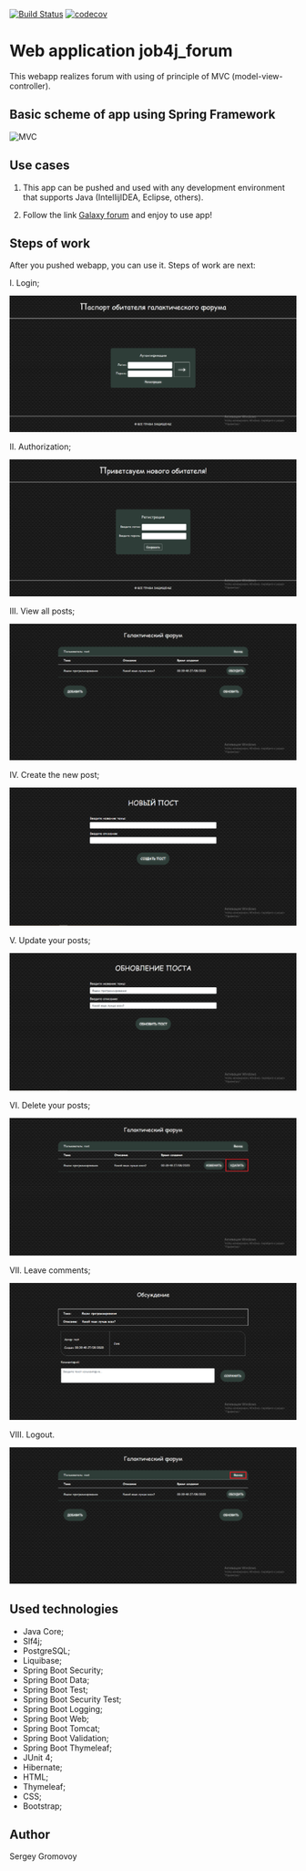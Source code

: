 [![Build Status](https://travis-ci.org/Sir-Hedgehog/job4j_forum.svg?branch=master)](https://travis-ci.org/Sir-Hedgehog/job4j_forum)
[![codecov](https://codecov.io/gh/Sir-Hedgehog/job4j_forum/branch/master/graph/badge.svg)](https://codecov.io/gh/Sir-Hedgehog/job4j_forum)

# Web application job4j_forum

This webapp realizes forum with using of principle of MVC (model-view-controller).

## Basic scheme of app using Spring Framework
![MVC](https://www.logicbig.com/tutorials/spring-framework/spring-web-mvc/spring-mvc-intro/images/high-level.png)

## Use cases
1) This app can be pushed and used with any development environment that supports Java (IntellijIDEA, Eclipse, others).

2) Follow the link [Galaxy forum](https://galaxy_forum.herokuapp.com "Galaxy forum") and enjoy to use app!

## Steps of work
After you pushed webapp, you can use it. Steps of work are next:

I. Login;

![Login](https://github.com/Sir-Hedgehog/job4j_forum/blob/master/src/main/resources/screenshots/login.PNG)

II. Authorization;

![Authorization](https://github.com/Sir-Hedgehog/job4j_forum/blob/master/src/main/resources/screenshots/authorization.PNG)

III. View all posts;

![AllPosts](https://github.com/Sir-Hedgehog/job4j_forum/blob/master/src/main/resources/screenshots/allPosts.PNG)

IV. Create the new post;

![Creation](https://github.com/Sir-Hedgehog/job4j_forum/blob/master/src/main/resources/screenshots/create.PNG)

V. Update your posts; 

![Update](https://github.com/Sir-Hedgehog/job4j_forum/blob/master/src/main/resources/screenshots/update.PNG)

VI. Delete your posts; 

![Delete](https://github.com/Sir-Hedgehog/job4j_forum/blob/master/src/main/resources/screenshots/delete.PNG)

VII. Leave comments; 

![Comment](https://github.com/Sir-Hedgehog/job4j_forum/blob/master/src/main/resources/screenshots/comment.PNG)

VIII. Logout.

![Logout](https://github.com/Sir-Hedgehog/job4j_forum/blob/master/src/main/resources/screenshots/logout.PNG)

## Used technologies
* Java Core;
* Slf4j;
* PostgreSQL;
* Liquibase;
* Spring Boot Security;
* Spring Boot Data;
* Spring Boot Test;
* Spring Boot Security Test;
* Spring Boot Logging;
* Spring Boot Web;
* Spring Boot Tomcat;
* Spring Boot Validation;
* Spring Boot Thymeleaf;
* JUnit 4;
* Hibernate;
* HTML;
* Thymeleaf;
* CSS;
* Bootstrap;

## Author
Sergey Gromovoy
